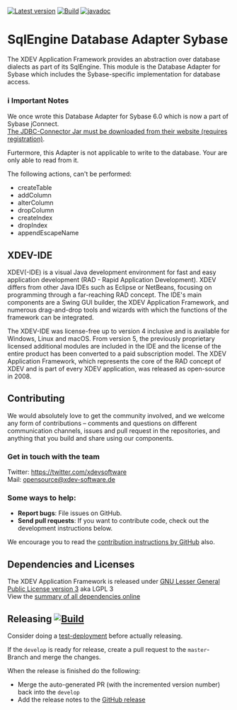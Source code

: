[![Latest version](https://img.shields.io/maven-central/v/com.xdev-software/xapi-db-sybase)](https://mvnrepository.com/artifact/com.xdev-software/xapi-db-sybase)
[![Build](https://img.shields.io/github/workflow/status/xdev-software/xapi-db-sybase/Check%20Build/develop)](https://github.com/xdev-software/xapi-db-sybase/actions/workflows/checkBuild.yml?query=branch%3Adevelop)
[![javadoc](https://javadoc.io/badge2/com.xdev-software/xapi-db-sybase/javadoc.svg)](https://javadoc.io/doc/com.xdev-software/xapi-db-sybase) 

# SqlEngine Database Adapter Sybase

The XDEV Application Framework provides an abstraction over database dialects as part of its SqlEngine. This module is the Database Adapter for Sybase which includes the Sybase-specific implementation for database access.

### :information_source: Important Notes

We once wrote this Database Adapter for Sybase 6.0 which is now a part of Sybase jConnect.<br/>
[The JDBC-Connector Jar must be downloaded from their website (requires registration)](https://stackoverflow.com/a/26350230/12336976).

Furtermore, this Adapter is not applicable to write to the database. Your are only able to read from it.

The following actions, can't be performed:
- createTable
- addColumn
- alterColumn
- dropColumn
- createIndex
- dropIndex
- appendEscapeName

## XDEV-IDE
XDEV(-IDE) is a visual Java development environment for fast and easy application development (RAD - Rapid Application Development). XDEV differs from other Java IDEs such as Eclipse or NetBeans, focusing on programming through a far-reaching RAD concept. The IDE's main components are a Swing GUI builder, the XDEV Application Framework, and numerous drag-and-drop tools and wizards with which the functions of the framework can be integrated.

The XDEV-IDE was license-free up to version 4 inclusive and is available for Windows, Linux and macOS. From version 5, the previously proprietary licensed additional modules are included in the IDE and the license of the entire product has been converted to a paid subscription model. The XDEV Application Framework, which represents the core of the RAD concept of XDEV and is part of every XDEV application, was released as open-source in 2008.

## Contributing

We would absolutely love to get the community involved, and we welcome any form of contributions – comments and questions on different communication channels, issues and pull request in the repositories, and anything that you build and share using our components.

### Get in touch with the team

Twitter: https://twitter.com/xdevsoftware 
<br/>
Mail: opensource@xdev-software.de

### Some ways to help:

- **Report bugs**: File issues on GitHub.
- **Send pull requests**: If you want to contribute code, check out the development instructions below.

We encourage you to read the [contribution instructions by GitHub](https://guides.github.com/activities/contributing-to-open-source/#contributing) also.

## Dependencies and Licenses
The XDEV Application Framework is released under [GNU Lesser General Public License version 3](https://www.gnu.org/licenses/lgpl-3.0.en.html) aka LGPL 3<br/>
View the [summary of all dependencies online](https://xdev-software.github.io/xapi-db-sybase/dependencies/)

## Releasing [![Build](https://img.shields.io/github/workflow/status/xdev-software/xapi-db-sybase/Release?label=Release)](https://github.com/xdev-software/xapi-db-sybase/actions/workflows/release.yml)
Consider doing a [test-deployment](https://github.com/xdev-software/xapi-db-sybase/actions/workflows/test-deploy.yml?query=branch%3Adevelop) before actually releasing.

If the ``develop`` is ready for release, create a pull request to the ``master``-Branch and merge the changes.

When the release is finished do the following:
* Merge the auto-generated PR (with the incremented version number) back into the ``develop``
* Add the release notes to the [GitHub release](https://github.com/xdev-software/xapi-db-sybase/releases/latest)
